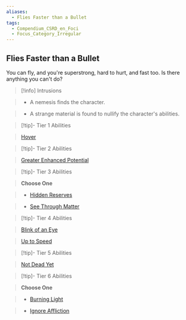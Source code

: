 ```yaml
---
aliases:
  - Flies Faster than a Bullet
tags:
  - Compendium_CSRD_en_Foci
  - Focus_Category_Irregular
---
```

  
    
## Flies Faster than a Bullet    
You can fly, and you're superstrong, hard to hurt, and fast too. Is there anything you can't do?    
  
>[!info] Intrusions    
>- A nemesis finds the character.    
>- A strange material is found to nullify the character's abilities.    
  
  
>[!tip]- Tier 1 Abilities    
> [Hover](Hover.md)    
  
  
>[!tip]- Tier 2 Abilities    
> [Greater Enhanced Potential](Greater-Enhanced-Potential.md)    
  
  
>[!tip]- Tier 3 Abilities    
> **Choose One**    
>- [Hidden Reserves](Hidden-Reserves.md)    
>- [See Through Matter](See-Through-Matter.md)    
  
  
>[!tip]- Tier 4 Abilities    
> [Blink of an Eye](Blink-of-an-Eye.md)    
> [Up to Speed](Up-to-Speed.md)    
  
  
>[!tip]- Tier 5 Abilities    
> [Not Dead Yet](Not-Dead-Yet.md)    
  
  
>[!tip]- Tier 6 Abilities    
> **Choose One**    
>- [Burning Light](Burning-Light.md)    
>- [Ignore Affliction](Ignore-Affliction.md)